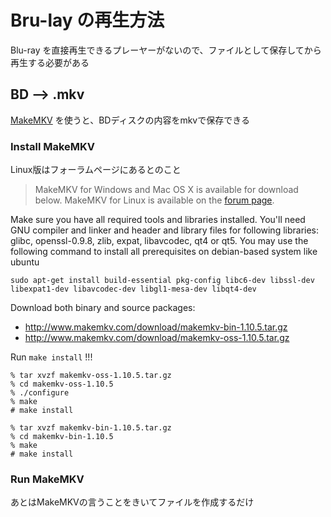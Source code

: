 # Bru-lay の再生方法

Blu-ray を直接再生できるプレーヤーがないので、ファイルとして保存してから再生する必要がある

## BD --> .mkv
[MakeMKV](http://www.makemkv.com) を使うと、BDディスクの内容をmkvで保存できる

### Install MakeMKV
Linux版はフォーラムページにあるとのこと
> MakeMKV for Windows and Mac OS X is available for download below. MakeMKV for Linux is available on the [forum page](http://www.makemkv.com/forum2/viewtopic.php?f=3&t=224).

Make sure you have all required tools and libraries installed. You'll need GNU compiler and linker and header and library files for following libraries: glibc, openssl-0.9.8, zlib, expat, libavcodec, qt4 or qt5. You may use the following command to install all prerequisites on debian-based system like ubuntu
```
sudo apt-get install build-essential pkg-config libc6-dev libssl-dev libexpat1-dev libavcodec-dev libgl1-mesa-dev libqt4-dev
```

Download both binary and source packages:
* http://www.makemkv.com/download/makemkv-bin-1.10.5.tar.gz
* http://www.makemkv.com/download/makemkv-oss-1.10.5.tar.gz

Run ```make install``` !!!
```
% tar xvzf makemkv-oss-1.10.5.tar.gz
% cd makemkv-oss-1.10.5
% ./configure
% make
# make install
```

```
% tar xvzf makemkv-bin-1.10.5.tar.gz
% cd makemkv-bin-1.10.5
% make
# make install
```

### Run MakeMKV

あとはMakeMKVの言うことをきいてファイルを作成するだけ
